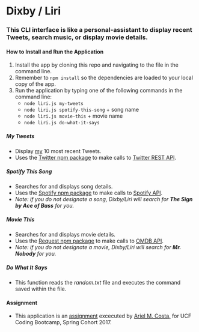 # Dixby / Liri

### This CLI interface is like a personal-assistant to display recent Tweets, search music, or display movie details.

#### How to Install and Run the Application

1. Install the app by cloning this repo and navigating to the file in the command line.
2. Remember to `npm install` so the dependencies are loaded to your local copy of the app.
3. Run the application by typing one of the following commands in the command line:
   * `node liri.js my-tweets`
   * `node liri.js spotify-this-song` + song name
   * `node liri.js movie-this` + movie name
   * `node liri.js do-what-it-says`

##### My Tweets
* Display [my](https://twitter.com/arielbear99) 10 most recent Tweets.
* Uses the [Twitter npm package](https://www.npmjs.com/package/twitter) to make calls to [Twitter REST API](https://dev.twitter.com/rest/public).

##### Spotify This Song
* Searches for and displays song details.
* Uses the [Spotify npm package](https://www.npmjs.com/package/spotify) to make calls to [Spotify API](https://developer.spotify.com/web-api/).
* _Note: if you do not designate a song, Dixby/Liri will search for __The Sign by Ace of Bass__ for you._

##### Movie This
* Searches for and displays movie details.
* Uses the [Request npm package](https://www.npmjs.com/package/request) to make calls to [OMDB API](http://www.omdbapi.com/).
* _Note: if you do not designate a movie, Dixby/Liri will search for __Mr. Nobody__ for you._

##### Do What It Says
* This function reads the _random.txt_ file and executes the command saved within the file.

#### Assignment

* This application is an [assignment](https://github.com/UCF-Coding-Boot-Camp/01-2017-VW-Class-Content/blob/master/Homework/Week-10/Instructions/homework_instructions.md "Homework #10") excecuted by [Ariel M. Costa,](https://github.com/amcosta9 "Ariel Costa GitHub") for UCF Coding Bootcamp, Spring Cohort 2017.